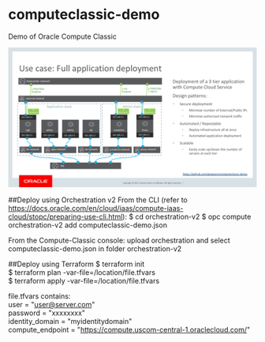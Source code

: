 # computeclassic-demo
Demo of Oracle Compute Classic

![Topology](/ComputeClassicDemo-topology.png)

##Deploy using Orchestration v2
From the CLI (refer to https://docs.oracle.com/en/cloud/iaas/compute-iaas-cloud/stopc/preparing-use-cli.html):
$ cd orchestration-v2
$ opc compute orchestration-v2 add computeclassic-demo.json

From the Compute-Classic console:
  upload orchestration and select computeclassic-demo.json in folder orchestration-v2

##Deploy using Terraform
$ terraform init  
$ terraform plan -var-file=/location/file.tfvars  
$ terraform apply -var-file=/location/file.tfvars  

file.tfvars contains:  
user = "user@server.com"  
password = "xxxxxxxx"  
identity_domain = "myidentitydomain"  
compute_endpoint = "https://compute.uscom-central-1.oraclecloud.com/"  
